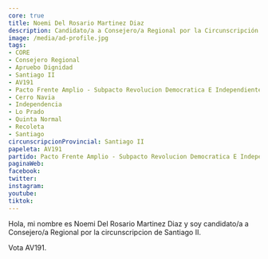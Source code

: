 ```yaml
---
core: true
title: Noemi Del Rosario Martinez Diaz
description: Candidato/a a Consejero/a Regional por la Circunscripción de Santiago II
image: /media/ad-profile.jpg
tags:
- CORE
- Consejero Regional
- Apruebo Dignidad
- Santiago II
- AV191
- Pacto Frente Amplio - Subpacto Revolucion Democratica E Independientes - Revolucion Democratica
- Cerro Navia
- Independencia
- Lo Prado
- Quinta Normal
- Recoleta
- Santiago
circunscripcionProvincial: Santiago II
papeleta: AV191
partido: Pacto Frente Amplio - Subpacto Revolucion Democratica E Independientes - Revolucion Democratica
paginaWeb:
facebook:
twitter:
instagram:
youtube:
tiktok:
---
```

Hola, mi nombre es Noemi Del Rosario Martinez Diaz y soy candidato/a a Consejero/a Regional por la circunscripcion de Santiago II.

Vota AV191.